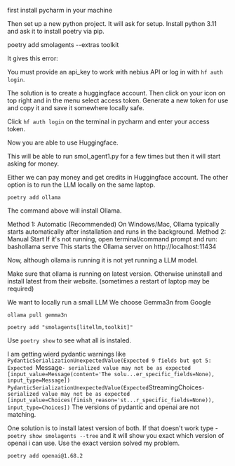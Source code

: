 first install pycharm in your machine

Then set up a new python project. It will ask for setup. Install python 3.11 and ask it to install poetry via pip.

poetry add smolagents --extras toolkit

It gives this error:

You must provide an api_key to work with nebius API or log in with `hf auth
login`.

The solution is to create a huggingface account. Then click on your icon on top right and in the menu select access 
token. Generate a new token for use and copy it and save it somewhere locally safe.

Click `hf auth login` on the terminal in pycharm and enter your access token. 

Now you are able to use Huggingface.

This will be able to run smol_agent1.py for a few times but then it will start asking for money. 

Either we can pay money and get credits in Huggingface account. The other option is to run the LLM locally on the same laptop. 

`poetry add ollama`

The command above will install Ollama. 

Method 1: Automatic (Recommended)
On Windows/Mac, Ollama typically starts automatically after installation and runs in the background.
Method 2: Manual Start
If it's not running, open terminal/command prompt and run:
bashollama serve
This starts the Ollama server on http://localhost:11434

Now, although ollama is running it is not yet running a LLM model. 

Make sure that ollama is running on latest version. Otherwise uninstall and install latest from their website.
(sometimes a restart of laptop may be required)

We want to locally run a small LLM We choose Gemma3n from Google

`ollama pull gemma3n`

`poetry add "smolagents[litellm,toolkit]"`

Use `poetry show` to see what all is instaled.


I am getting wierd pydantic warnings like 
`PydanticSerializationUnexpectedValue(Expected 9 fields but got 5: Expected `Message` - serialized value may not be as expected [input_value=Message(content='The solu...er_specific_fields=None), input_type=Message])
  PydanticSerializationUnexpectedValue(Expected `StreamingChoices` - serialized value may not be as expected [input_value=Choices(finish_reason='st...r_specific_fields=None)), input_type=Choices])
`
The versions of pydantic and openai are not matching. 

One solution is to install latest version of both. If that doesn't work type - `poetry show smolagents --tree` and it will show you exact which version of openai i can use. Use the exact version solved my problem. 

 `poetry add openai@1.68.2`
